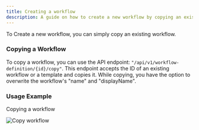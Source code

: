 ```yaml
---
title: Creating a workflow
description: A guide on how to create a new workflow by copying an existing workflow using the API.
---
```


To Create a new workflow, you can simply copy an existing workflow.

### Copying a Workflow

To copy a workflow, you can use the API endpoint: `"/api/v1/workflow-definition/{id}/copy"`. This endpoint accepts the ID of an existing workflow or a template and copies it. While copying, you have the option to overwrite the workflow's "name" and "displayName".

### Usage Example

Copying a workflow

<img title="Copy workflow" alt="Copy workflow" src="https://uploads-ssl.webflow.com/62a3bad46800eb4715b2faf1/669ed0c2b63b066ba07a185d_ezgif-5-2ab573fa79.gif">
